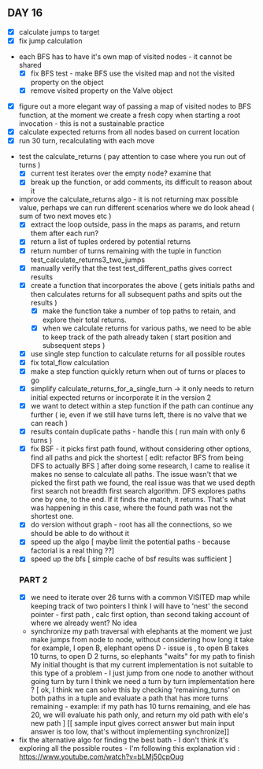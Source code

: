 ## DAY 16
- [x] calculate jumps to target
- [x] fix jump calculation
- each BFS has to have it's own map of visited nodes - it cannot be shared
  - [x] fix BFS test - make BFS use the visited map and not the visited property on the object
  - [x] remove visited property on the Valve object 
- [x] figure out a more elegant way of passing a map of visited nodes to BFS function, at the moment we create a fresh copy when starting a root invocation - this is not  a sustainable practice
- [x] calculate expected returns from all nodes based on current location
- [x] run 30 turn, recalculating with each move
- test the calculate_returns ( pay attention to case where you run out of turns )
  - [x] current test iterates over the empty node? examine that
  - [x] break up the function, or add comments, its difficult to reason about it
- improve the calculate_returns algo - it is not returning max possible value, perhaps we can run different scenarios where we do look ahead ( sum of two next moves etc )
  - [x] extract the loop outside, pass in the maps as params, and return them after each run?
  - [x] return a list of tuples ordered by potential returns
  - [x] return number of turns remaining with the tuple in function test_calculate_returns3_two_jumps
  - [x] manually verify that the test test_different_paths gives correct results 
  - [x] create a function that incorporates the above ( gets initials paths and then calculates returns for all subsequent paths and spits out the results )
    - [x] make the function take a number of top paths to retain, and explore their total returns.
    - [x] when we calculate returns for various paths, we need to be able to keep track of the path already taken ( start position and subsequent steps )
  - [x] use single step function to calculate returns for all possible routes
  - [x] fix total_flow calculation
  - [x] make a step function quickly return when out of turns or places to go
  - [x] simplify calculate_returns_for_a_single_turn -> it only needs to return initial expected returns or incorporate it in the version 2
  - [x] we want to detect within a step function if the path can continue any further ( ie, even if we still have turns left, there is no valve that we can reach )
  - [x] results contain duplicate paths - handle this ( run main with only 6 turns )
  - [x] fix BSF - it picks first path found, without considering other options, find all paths and pick the shortest [ edit: refactor BFS from being DFS to actually BFS ]
    after doing some research, I came to realise it makes no sense to calculate all paths.
    The issue wasn't that we picked the first path we found, the real issue was that we used depth first search not breadth first search algorithm.
    DFS explores paths one by one, to the end. If it finds the match, it returns. That's what was happening in this case, where the found path was not the shortest one.
  - [x] do version without graph - root has all the connections, so we should be able to do without it
  - [x] speed up the algo [ maybe limit the potential paths - because factorial is a real thing ??]
  - [x] speed up the bfs [ simple cache of bsf results was sufficient ]
  ### PART 2
  - [x] we need to iterate over 26 turns with a common VISITED map while keeping track of two pointers
    I think I will have to 'nest' the second pointer - first path , calc first option, than second taking account of where we already went?
    No idea
  - synchronize my path traversal with elephants
    at the moment we just make jumps from node to node, without considering how long it take 
    for example, I open B, elephant opens D - issue is , to open B takes 10 turns, to open D 2 turns, so elephants "waits" for my path to finish
    My initial thought is that my current implementation is not suitable to this type of a problem - I just jump from one node to another without going turn by turn
    I think we need a turn by turn implementation here ?
  [ ok, I think we can solve this by checking 'remaining_turns' on both paths in a tuple and evaluate a path that has more turns remaining - example: if my path has 10 turns remaining, and ele has 20, we will evaluate his path only, and return my old path with ele's new path ]
  [[ sample input gives correct answer but main input answer is too low, that's without implementiing synchronize]]
- fix the alternative algo for finding the best bath - I don't think it's exploring all the possible routes - I'm following this explanation vid : https://www.youtube.com/watch?v=bLMj50cpOug
